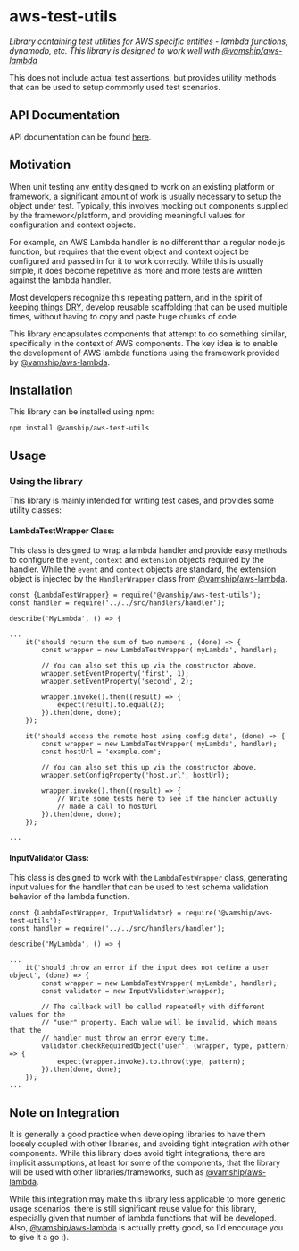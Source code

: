 # aws-test-utils

_Library containing test utilities for AWS specific entities - lambda functions,
dynamodb, etc. This library is designed to work well with
[@vamship/aws-lambda](https://github.com/vamshi/aws-lambda)_

This does not include actual test assertions, but provides utility methods that
can be used to setup commonly used test scenarios.

## API Documentation

API documentation can be found [here](https://vamship.github.io/aws-test-utils).

## Motivation

When unit testing any entity designed to work on an existing platform or
framework, a significant amount of work is usually necessary to setup the object
under test. Typically, this involves mocking out components supplied by the
framework/platform, and providing meaningful values for configuration and
context objects.

For example, an AWS Lambda handler is no different than a regular node.js
function, but requires that the event object and context object be configured
and passed in for it to work correctly. While this is usually simple, it does
become repetitive as more and more tests are written against the lambda
handler.

Most developers recognize this repeating pattern, and in the spirit of
[keeping things DRY](https://en.wikipedia.org/wiki/Don%27t_repeat_yourself),
develop reusable scaffolding that can be used multiple times, without having to
copy and paste huge chunks of code.

This library encapsulates components that attempt to do something similar,
specifically in the context of AWS components. The key idea is to enable the
development of AWS lambda functions using the framework provided by
[@vamship/aws-lambda](https://github.com/vamshi/aws-lambda).

## Installation

This library can be installed using npm:

```
npm install @vamship/aws-test-utils
```

## Usage

### Using the library

This library is mainly intended for writing test cases, and provides some
utility classes:

#### LambdaTestWrapper Class:

This class is designed to wrap a lambda handler and provide easy methods to
configure the `event`, `context` and `extension` objects required by the
handler. While the `event` and `context` objects are standard, the extension
object is injected by the `HandlerWrapper` class from
[@vamship/aws-lambda](https://github.com/vamshi/aws-lambda).

```
const {LambdaTestWrapper} = require('@vamship/aws-test-utils');
const handler = require('../../src/handlers/handler');

describe('MyLambda', () => {

...
    it('should return the sum of two numbers', (done) => {
        const wrapper = new LambdaTestWrapper('myLambda', handler);

        // You can also set this up via the constructor above.
        wrapper.setEventProperty('first', 1);
        wrapper.setEventProperty('second', 2);

        wrapper.invoke().then((result) => {
            expect(result).to.equal(2);
        }).then(done, done);
    });

    it('should access the remote host using config data', (done) => {
        const wrapper = new LambdaTestWrapper('myLambda', handler);
        const hostUrl = 'example.com';

        // You can also set this up via the constructor above.
        wrapper.setConfigProperty('host.url', hostUrl);

        wrapper.invoke().then((result) => {
            // Write some tests here to see if the handler actually
            // made a call to hostUrl
        }).then(done, done);
    });

...
```

#### InputValidator Class:

This class is designed to work with the `LambdaTestWrapper` class, generating
input values for the handler that can be used to test schema validation behavior
of the lambda function.

```
const {LambdaTestWrapper, InputValidator} = require('@vamship/aws-test-utils');
const handler = require('../../src/handlers/handler');

describe('MyLambda', () => {

...
    it('should throw an error if the input does not define a user object', (done) => {
        const wrapper = new LambdaTestWrapper('myLambda', handler);
        const validator = new InputValidator(wrapper);

        // The callback will be called repeatedly with different values for the
        // "user" property. Each value will be invalid, which means that the
        // handler must throw an error every time.
        validator.checkRequiredObject('user', (wrapper, type, pattern) => {
            expect(wrapper.invoke).to.throw(type, pattern);
        }).then(done, done);
    });
...
```

## Note on Integration

It is generally a good practice when developing libraries to have them loosely
coupled with other libraries, and avoiding tight integration with other
components. While this library does avoid tight integrations, there are implicit
assumptions, at least for some of the components, that the library will be used
with other libraries/frameworks, such as
[@vamship/aws-lambda](https://github.com/vamshi/aws-lambda).

While this integration may make this library less applicable to more generic
usage scenarios, there is still significant reuse value for this library,
especially given that number of lambda functions that will be developed. Also,
[@vamship/aws-lambda](https://github.com/vamshi/aws-lambda) is actually pretty
good, so I'd encourage you to give it a go :).
